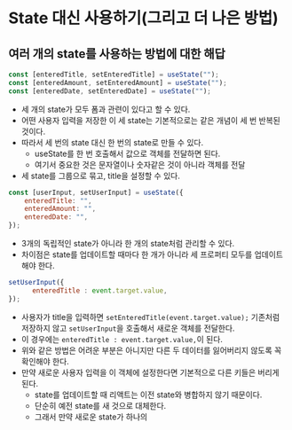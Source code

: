 # State 대신 사용하기(그리고 더 나은 방법)

## 여러 개의 state를 사용하는 방법에 대한 해답

```jsx
const [enteredTitle, setEnteredTitle] = useState("");
const [enteredAmount, setEnteredAmount] = useState("");
const [enteredDate, setEnteredDate] = useState("");
```

- 세 개의 state가 모두 폼과 관련이 있다고 할 수 있다.
- 어떤 사용자 입력을 저장한 이 세 state는 기본적으로는 같은 개념이 세 번 반복된 것이다.
- 따라서 세 번의 state 대신 한 번의 state로 만들 수 있다.
  - useState를 한 번 호출해서 값으로 객체를 전달하면 된다.
  - 여기서 중요한 것은 문자열이나 숫자같은 것이 아니라 객체를 전달
- 세 state를 그룹으로 묶고, title을 설정할 수 있다.

```jsx
const [userInput, setUserInput] = useState({
    enteredTitle: "",
    enteredAmount: "",
    enteredDate: "",
});
```

- 3개의 독립적인 state가 아니라 한 개의 state처럼 관리할 수 있다.
- 차이점은 state를 업데이트할 때마다 한 개가 아니라 세 프로퍼티 모두를 업데이트해야 한다.

```jsx
setUserInput({
      enteredTitle : event.target.value,
});
```
- 사용자가 title을 입력하면 `setEnteredTitle(event.target.value);` 기존처럼 저장하지 않고 `setUserInput`을 호출해서 새로운 객체를 전달한다.
- 이 경우에는 `enteredTitle : event.target.value,`이 된다.
- 위와 같은 방법은 어려운 부분은 아니지만 다른 두 데이터를 잃어버리지 않도록 꼭 확인해야 한다.
- 만약 새로운 사용자 입력을 이 객체에 설정한다면 기본적으로 다른 키들은 버리게 된다.
  - state를 업데이트할 때 리액트는 이전 state와 병합하지 않기 때문이다.
  - 단순히 예전 state를 새 것으로 대체한다.
  - 그래서 만약 새로운 state가 하나의 
